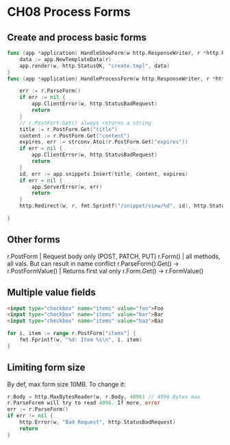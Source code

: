 # CH08 Process Forms 

## Create and process basic forms

```go
func (app *application) HandleShowForm(w http.ResponseWriter, r *http.Request) {
    data := app.NewTemplateData(r)
    app.render(w, http.StatusOK, "create.tmpl", data)
}
func (app *application) HandleProcessForm(w http.ResponseWriter, r *http.Request) {

    err := r.ParseForm()
    if err := nil {
        app.ClientError(w, http.StatusBadRequest)
        return 
    }
    // r.PostFort.Get() always returns a string
    title := r.PostForm.Get("title") 
    content := r.PostForm.Get("content")
    expires, err := strconv.Atoi(r.PostForm.Get("expires")) 
    if err = nil {
        app.ClientError(w, http.StatusBadRequest)
        return 
    }
    id, err := app.snippets.Insert(title, content, expires)
    if err = nil {
        app.ServerError(w, err)
        return 
    }
    http.Redirect(w, r, fmt.Sprintf("/snippet/view/%d", id), http.StatusSeeOther)

}
```

## Other forms

r.PostForm | Request body only (POST, PATCH, PUT) 
r.Form() | all methods, all vals. But can result in name conflict
r.ParseForm().Get() -> r.PostFormValue() | Returns first val only
r.Form.Get() -> r.FormValue()

## Multiple value fields

```html
<input type="checkbox" name="items" value="foo">Foo
<input type="checkbox" name="items" value="bar">Bar
<input type="checkbox" name="items" value="baz">Baz
```
```go
for i, item := range r.PostForm["items"] {
    fmt.Fprintf(w, "%d: Item %s\n", i, item)
}
```

## Limiting form size 

By def, max form size 10MB. To change it:
```go
r.Body = http.MaxBytesReader(w, r.Body, 4096) // 4096 Bytes max
r.ParseForem will try to read 4096. If more, error
err := r.ParseForm()
if err != nil {
    http.Error(w, "Bad Request", http.StatusBadRequest)
    return
}
```

